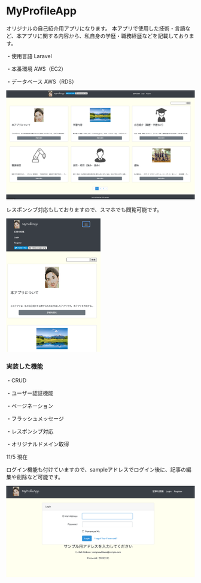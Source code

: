# MyProfileApp

オリジナルの自己紹介用アプリになります。
本アプリで使用した技術・言語など、本アプリに関する内容から、私自身の学歴・職務経歴などを記載しております。

・使用言語
Laravel

・本番環境
AWS（EC2）

・データベース
AWS（RDS）


<img src="https://github.com/yuki-php/MyProfileApp/blob/main/public/images/toppage2.png">
<p>レスポンシブ対応もしておりますので、スマホでも閲覧可能です。<p>
<img src="https://github.com/yuki-php/MyProfileApp/blob/main/public/images/responsive2.png" width=50% >

### 実装した機能
<p>・CRUD<p>
<p>・ユーザー認証機能<p>
<p>・ページネーション<p>
<p>・フラッシュメッセージ<p>
<p>・レスポンシブ対応<p>
<p>・オリジナルドメイン取得<p>

11/5 現在

<p>ログイン機能も付けていますので、sampleアドレスでログイン後に、記事の編集や削除など可能です。<p>
<img src="https://github.com/yuki-php/MyProfileApp/blob/main/public/images/sample-login.png"  >
